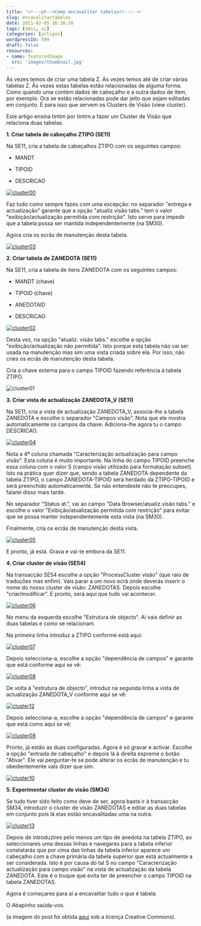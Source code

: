 ```yaml
---
title: '<!--:pt-->Como encavalitar tabelas<!--:-->'
slug: encavalitartabelas
date: 2011-02-05 16:38:20
tags: [ddic, ui]
categories: [artigos]
wordpressId: 599
draft: false
resources:
- name: featuredImage
  src: 'images/thumbnail.jpg'
---
```

Às vezes temos de criar uma tabela Z. Às vezes temos até de criar várias tabelas Z. Às vezes estas tabelas estão relacionadas de alguma forma. Como quando uma contém dados de cabeçalho e a outra dados de item, por exemplo. Ora se estão relacionadas pode dar jeito que sejam editadas em conjunto. É para isso que servem os Clusters de Visão (view cluster).

<!--more-->

Este artigo ensina tintim por tintim a fazer um Cluster de Visão que relaciona duas tabelas.

**1\. Criar tabela de cabeçalho ZTIPO (SE11)**

Na SE11, cria a tabela de cabeçalhos ZTIPO com os seguintes campos:

  * MANDT

  * TIPOID

  * DESCRICAO

[![][1]][2]

Faz tudo como sempre fazes com uma excepção: no separador "entrega e actualização" garante que a opção "atualiz.visão tabs." tem o valor "exibição/actualização permitida com restrição". Isto serve para impedir que a tabela possa ser mantida independentemente (na SM30).

Agora cria os ecrãs de manutenção desta tabela.

[![][3]][4]

**2\. Criar tabela de ZANEDOTA (SE11)**

Na SE11, cria a tabela de itens ZANEDOTA com os seguintes campos:

  * MANDT (chave)

  * TIPOID (chave)

  * ANEDOTAID

  * DESCRICAO

[![][5]][6]

Desta vez, na opção "atualiz. visão tabs." escolhe a opção "exibição/actualização não permitida". Isto porque esta tabela não vai ser usada na manutenção mas sim uma vista criada sobre ela. Por isso, não cries os ecrãs de manutenção desta tabela.

Cria a chave externa para o campo TIPOID fazendo referência à tabela ZTIPO.

![][7]

**3\. Criar vista de actualização ZANEDOTA_V (SE11)**

Na SE11, cria a vista de actualização ZANEDOTA_V, associa-lhe a tabela ZANEDOTA e escolhe o separador "Campos visão". Nota que ele mostra automaticamente os campos da chave. Adiciona-lhe agora tu o campo DESCRICAO.

[![][8]][9]

Nota a 4ª coluna chamada "Caracterização actualização para campo visão". Esta coluna é muito importante. Na linha do campo TIPOID preenche essa coluna com o valor S (campo visão utilizado para formatação subset). Isto na prática quer dizer que, sendo a tabela ZANEDOTA dependente da tabela ZTIPO, o campo ZANEDOTA-TIPOID será herdado da ZTIPO-TIPOID e será preenchido automaticamente. Se não entendeste não te preocupes, falarei disso mais tarde.

No separador "Status at.", vai ao campo "Data Browser/atualiz.visão tabs." e escolhe o valor "Exibição/atualização permitida com restrição" para evitar que se possa manter independentemente esta vista (na SM30).

Finalmente, cria os ecrãs de manutenção desta vista.

[![][10]][11]

E pronto, já está. Grava e vai-te embora da SE11.

**4\. Criar cluster de visão (SE54)**

Na transacção SE54 escolhe a opção "ProcessCluster visão" (que raio de traduções mas enfim). Vais parar a um novo ecrã onde deverás inserir o nome do nosso cluster de visão: ZANEDOTAS. Depois escolhe "criar/modificar". E pronto, será aqui que tudo vai acontecer.

[![][12]][13]

No menu da esquerda escolhe "Estrutura de objecto". Aí vais definir as duas tabelas e como se relacionam.

Na primeira linha introduz a ZTIPO conforme está aqui:

[![][14]][15]

Depois selecciona-a, escolhe a opção "dependência de campos" e garante que está conforme aqui se vê:

[![][16]][17]

De volta à "estrutura de objecto", introduz na segunda linha a vista de actualização ZANEDOTA_V conforme aqui se vê:

[![][18]][19]

Depois selecciona-a, escolhe a opção "dependência de campos" e garante que está como aqui se vê:

[![][16]][17]

Pronto, já estão as duas configuradas. Agora é só gravar e activar. Escolhe a opção "entrada de cabeçalho" e depois lá à direita espreme o botão "Ativar". Ele vai perguntar-te se pode alterar os ecrãs de manutenção e tu obedientemente vais dizer que sim.

[![][20]][21]

**5\. Experimentar cluster de visão (SM34)**

Se tudo tiver sido feito como deve de ser, agora basta ir à transacção SM34, introduzir o cluster de visão ZANEDOTAS e editar as duas tabelas em conjunto pois lá elas estão encavalitadas uma na outra.

[![][22]][23]

Depois de introduzires pelo menos um tipo de anedota na tabela ZTIPO, ao seleccionares uma dessas linhas e navegares para a tabela inferior constatarás que por cima das linhas da tabela inferior aparece um cabeçalho com a chave primária da tabela superior que está actualmente a ser considerada. Isto é por causa do tal S no campo "Caracterização actualização para campo visão" na vista de actualização da tabela ZANEDOTA. Este é o truque que evita ter de preencher o campo TIPOID na tabela ZANEDOTAS.

Agora é começares para aí a encavalitar tudo o que é tabela.

O Abapinho saúda-vos.

(a imagem do post foi obtida [aqui][24] sob a licença Creative Commons).

   [1]: images/cluster00.png (cluster00)
   [2]: images/cluster00.png
   [3]: images/cluster03.png (cluster03)
   [4]: images/cluster03.png
   [5]: images/cluster02.png (cluster02)
   [6]: images/cluster02.png
   [7]: images/cluster01.png (cluster01)
   [8]: images/cluster04.png (cluster04)
   [9]: images/cluster04.png
   [10]: images/cluster05.png (cluster05)
   [11]: images/cluster05.png
   [12]: images/cluster06.png (cluster06)
   [13]: images/cluster06.png
   [14]: images/cluster07.png (cluster07)
   [15]: images/cluster07.png
   [16]: images/cluster08.png (cluster08)
   [17]: images/cluster08.png
   [18]: images/cluster12.png (cluster12)
   [19]: images/cluster12.png
   [20]: images/cluster10.png (cluster10)
   [21]: images/cluster10.png
   [22]: images/cluster13.png (cluster13)
   [23]: images/cluster11.png
   [24]: http://www.flickr.com/photos/52953262@N00/414506361
